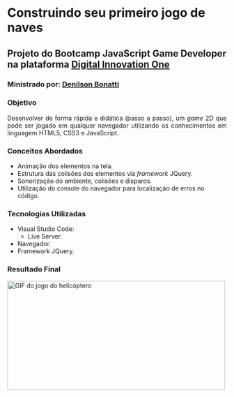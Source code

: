 # **Construindo seu primeiro jogo de naves**

## Projeto do Bootcamp JavaScript Game Developer na plataforma [Digital Innovation One](https://digitalinnovation.one/sign-up)

### Ministrado por: [Denilson Bonatti](https://www.linkedin.com/in/denilson-bonatti-54a14529/)  

### **Objetivo**  

<div align='justify'>
Desenvolver de forma rápida e didática (passo a passo), um <i>game</i> 2D que pode ser jogado em qualquer navegador utilizando os conhecimentos em linguagem HTML5, CSS3 e JavaScript.   
</div>  

### **Conceitos Abordados**
- Animação dos elementos na tela.
- Estrutura das colisões dos elementos via *framework* JQuery.
- Sonorização do ambiente, colisões e disparos.
- Utilização do console do navegador para localização de erros no código.  
  
### **Tecnologias Utilizadas**
- Visual Studio Code:
    - Live Server.
- Navegador.
- Framework JQuery.

### **Resultado Final**
<img src="https://user-images.githubusercontent.com/64142982/93723458-14630300-fb75-11ea-9246-b0f2e22d3c3a.gif" alt="GIF do jogo do helicóptero" width="500px" height="250px">


